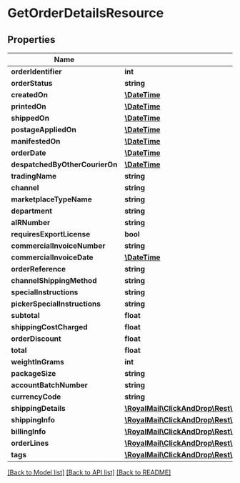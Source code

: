 # GetOrderDetailsResource

## Properties
Name | Type | Description | Notes
------------ | ------------- | ------------- | -------------
**orderIdentifier** | **int** |  | [optional] 
**orderStatus** | **string** |  | [optional] 
**createdOn** | [**\DateTime**](\DateTime.md) |  | [optional] 
**printedOn** | [**\DateTime**](\DateTime.md) |  | [optional] 
**shippedOn** | [**\DateTime**](\DateTime.md) |  | [optional] 
**postageAppliedOn** | [**\DateTime**](\DateTime.md) |  | [optional] 
**manifestedOn** | [**\DateTime**](\DateTime.md) |  | [optional] 
**orderDate** | [**\DateTime**](\DateTime.md) |  | [optional] 
**despatchedByOtherCourierOn** | [**\DateTime**](\DateTime.md) |  | [optional] 
**tradingName** | **string** |  | [optional] 
**channel** | **string** |  | [optional] 
**marketplaceTypeName** | **string** |  | [optional] 
**department** | **string** |  | [optional] 
**aIRNumber** | **string** |  | [optional] 
**requiresExportLicense** | **bool** |  | [optional] 
**commercialInvoiceNumber** | **string** |  | [optional] 
**commercialInvoiceDate** | [**\DateTime**](\DateTime.md) |  | [optional] 
**orderReference** | **string** |  | [optional] 
**channelShippingMethod** | **string** |  | [optional] 
**specialInstructions** | **string** |  | [optional] 
**pickerSpecialInstructions** | **string** |  | [optional] 
**subtotal** | **float** |  | 
**shippingCostCharged** | **float** |  | 
**orderDiscount** | **float** |  | 
**total** | **float** |  | 
**weightInGrams** | **int** |  | 
**packageSize** | **string** |  | [optional] 
**accountBatchNumber** | **string** |  | [optional] 
**currencyCode** | **string** |  | [optional] 
**shippingDetails** | [**\RoyalMail\ClickAndDrop\Rest\Api\Models\GetShippingDetailsResult**](GetShippingDetailsResult.md) |  | 
**shippingInfo** | [**\RoyalMail\ClickAndDrop\Rest\Api\Models\GetPostalDetailsResult**](GetPostalDetailsResult.md) |  | 
**billingInfo** | [**\RoyalMail\ClickAndDrop\Rest\Api\Models\GetPostalDetailsResult**](GetPostalDetailsResult.md) |  | 
**orderLines** | [**\RoyalMail\ClickAndDrop\Rest\Api\Models\GetOrderLineResult[]**](GetOrderLineResult.md) |  | 
**tags** | [**\RoyalMail\ClickAndDrop\Rest\Api\Models\GetTagDetailsResult[]**](GetTagDetailsResult.md) |  | [optional] 

[[Back to Model list]](../README.md#documentation-for-models) [[Back to API list]](../README.md#documentation-for-api-endpoints) [[Back to README]](../README.md)


